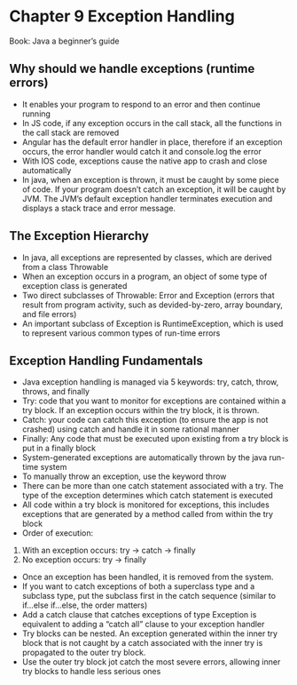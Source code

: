 # Chapter 9 Exception Handling

Book: Java a beginner’s guide

## Why should we handle exceptions (runtime errors)

- It enables your program to respond to an error and then continue running
- In JS code, if any exception occurs in the call stack, all the functions in the call stack are removed
- Angular has the default error handler in place, therefore if an exception occurs, the error handler would catch it and console.log the error
- With IOS code, exceptions cause the native app to crash and close automatically
- In java, when an exception is thrown, it must be caught by some piece of code. If your program doesn’t catch an exception, it will be caught by JVM. The JVM’s default exception handler terminates execution and displays a stack trace and error message.

## The Exception Hierarchy

- In java, all exceptions are represented by classes, which are derived from a class Throwable
- When an exception occurs in a program, an object of some type of exception class is generated
- Two direct subclasses of Throwable: Error and Exception (errors that result from program activity, such as devided-by-zero, array boundary, and file errors)
- An important subclass of Exception is RuntimeException, which is used to represent various common types of run-time errors

## Exception Handling Fundamentals

- Java exception handling is managed via 5 keywords: try, catch, throw, throws, and finally
- Try: code that you want to monitor for exceptions are contained within a try block. If an exception occurs within the try block, it is thrown.
- Catch: your code can catch this exception (to ensure the app is not crashed) using catch and handle it in some rational manner
- Finally: Any code that must be executed upon existing from a try block is put in a finally block
- System-generated exceptions are automatically thrown by the java run-time system
- To manually throw an exception, use the keyword throw
- There can be more than one catch statement associated with a try. The type of the exception determines which catch statement is executed
- All code within a try block is monitored for exceptions, this includes exceptions that are generated by a method called from within the try block
- Order of execution:

1. With an exception occurs: try -> catch -> finally
2. No exception occurs: try -> finally

- Once an exception has been handled, it is removed from the system.
- If you want to catch exceptions of both a superclass type and a subclass type, put the subclass first in the catch sequence (similar to if…else if…else, the order matters)
- Add a catch clause that catches exceptions of type Exception is equivalent to adding a “catch all” clause to your exception handler
- Try blocks can be nested. An exception generated within the inner try block that is not caught by a catch associated with the inner try is propagated to the outer try block.
- Use the outer try block jot catch the most severe errors, allowing inner try blocks to handle less serious ones
